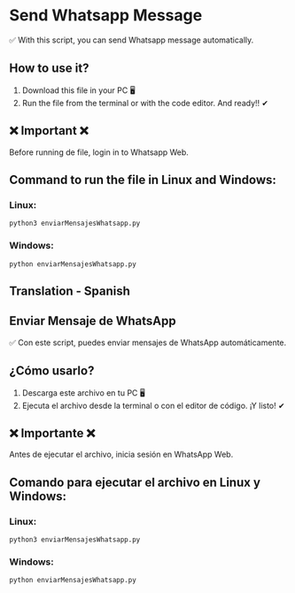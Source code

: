 # Send Whatsapp Message
✅ With this script, you can send Whatsapp message automatically.

## How to use it?
1. Download this file in your PC 🖥
2. Run the file from the terminal or with the code editor. And ready!! ✔

## ❌ Important ❌
Before running de file, login in to Whatsapp Web.

## Command to run the file in Linux and Windows:
### Linux:
```
python3 enviarMensajesWhatsapp.py
```

### Windows:
```
python enviarMensajesWhatsapp.py
```

## Translation - Spanish

## Enviar Mensaje de WhatsApp
✅ Con este script, puedes enviar mensajes de WhatsApp automáticamente.

## ¿Cómo usarlo?
1. Descarga este archivo en tu PC 🖥
2. Ejecuta el archivo desde la terminal o con el editor de código. ¡Y listo! ✔

## ❌ Importante ❌
Antes de ejecutar el archivo, inicia sesión en WhatsApp Web.

## Comando para ejecutar el archivo en Linux y Windows:
### Linux:
```
python3 enviarMensajesWhatsapp.py
```

### Windows:
```
python enviarMensajesWhatsapp.py
```
